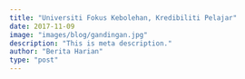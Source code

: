 ```yaml
---
title: "Universiti Fokus Kebolehan, Kredibiliti Pelajar"
date: 2017-11-09
image: "images/blog/gandingan.jpg"
description: "This is meta description."
author: "Berita Harian"
type: "post"
---
```


